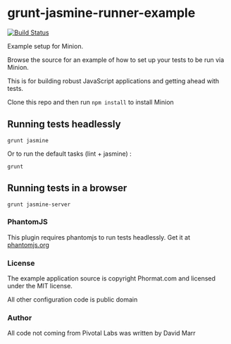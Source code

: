 grunt-jasmine-runner-example
============================

[![Build Status](https://secure.travis-ci.org/marr/Minion.png)](http://travis-ci.org/marr/Minion)

Example setup for Minion.

Browse the source for an example of how to set up your tests to be run via Minion.

This is for building robust JavaScript applications and getting ahead with
tests.

Clone this repo and then run `npm install` to install Minion 

## Running tests headlessly

`grunt jasmine`

Or to run the default tasks (lint + jasmine) :

`grunt`

## Running tests in a browser

`grunt jasmine-server`

### PhantomJS

This plugin requires phantomjs to run tests headlessly. Get it at [phantomjs.org](http://phantomjs.org/)

### License

The example application source is copyright Phormat.com and licensed under the MIT license.

All other configuration code is public domain

### Author

All code not coming from Pivotal Labs was written by David Marr 
